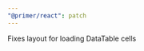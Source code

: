 ```yaml
---
"@primer/react": patch
---
```


Fixes layout for loading DataTable cells

<!-- Changed components: DataTable -->
